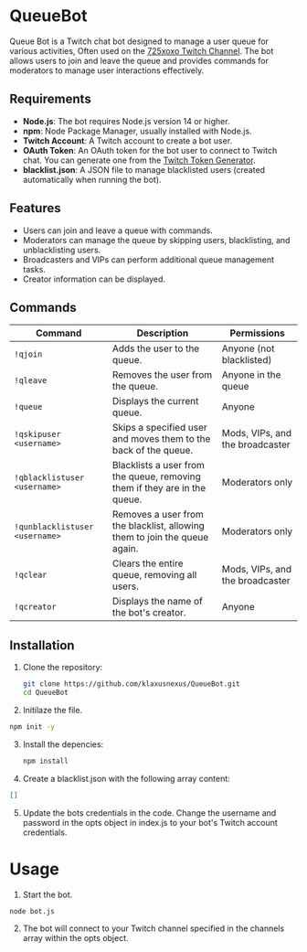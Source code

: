# QueueBot

Queue Bot is a Twitch chat bot designed to manage a user queue for various activities, Often used on the [725xoxo Twitch Channel](https://twitch.tv725xoxo). The bot allows users to join and leave the queue and provides commands for moderators to manage user interactions effectively.

## Requirements

- **Node.js**: The bot requires Node.js version 14 or higher.
- **npm**: Node Package Manager, usually installed with Node.js.
- **Twitch Account**: A Twitch account to create a bot user.
- **OAuth Token**: An OAuth token for the bot user to connect to Twitch chat. You can generate one from the [Twitch Token Generator](https://twitchtokengenerator.com/).
- **blacklist.json**: A JSON file to manage blacklisted users (created automatically when running the bot).

## Features

- Users can join and leave a queue with commands.
- Moderators can manage the queue by skipping users, blacklisting, and unblacklisting users.
- Broadcasters and VIPs can perform additional queue management tasks.
- Creator information can be displayed.

## Commands

| Command                     | Description                                                                                   | Permissions                         |
|-----------------------------|-----------------------------------------------------------------------------------------------|-------------------------------------|
| `!qjoin`                    | Adds the user to the queue.                                                                  | Anyone (not blacklisted)            |
| `!qleave`                   | Removes the user from the queue.                                                              | Anyone in the queue                 |
| `!queue`                    | Displays the current queue.                                                                   | Anyone                              |
| `!qskipuser <username>`     | Skips a specified user and moves them to the back of the queue.                             | Mods, VIPs, and the broadcaster     |
| `!qblacklistuser <username>`| Blacklists a user from the queue, removing them if they are in the queue.                   | Moderators only                     |
| `!qunblacklistuser <username>` | Removes a user from the blacklist, allowing them to join the queue again.                | Moderators only                     |
| `!qclear`                   | Clears the entire queue, removing all users.                                                 | Mods, VIPs, and the broadcaster     |
| `!qcreator`                 | Displays the name of the bot's creator.                                                      | Anyone                              |

## Installation

1. Clone the repository:

   ```bash
   git clone https://github.com/klaxusnexus/QueueBot.git
   cd QueueBot
   ```

2. Initilaze the file.
  ```bash
  npm init -y
  ```

3. Install the depencies:
   ```bash
   npm install
   ```

4. Create a blacklist.json with the following array content:
  ```json
  []
  ```

5. Update the bots credentials in the code.
Change the username and password in the opts object in index.js to your bot's Twitch account credentials.

# Usage
1. Start the bot.
  ```bash
  node bot.js
  ```
2. The bot will connect to your Twitch channel specified in the channels array within the opts object.
